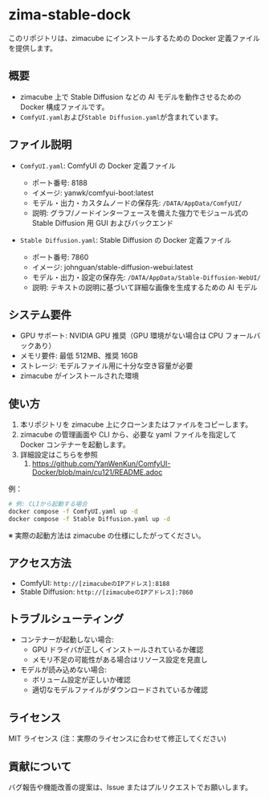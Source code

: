 # zima-stable-dock

このリポジトリは、zimacube にインストールするための Docker 定義ファイルを提供します。

## 概要

- zimacube 上で Stable Diffusion などの AI モデルを動作させるための Docker 構成ファイルです。
- `ComfyUI.yaml`および`Stable Diffusion.yaml`が含まれています。

## ファイル説明

- `ComfyUI.yaml`: ComfyUI の Docker 定義ファイル

  - ポート番号: 8188
  - イメージ: yanwk/comfyui-boot:latest
  - モデル・出力・カスタムノードの保存先: `/DATA/AppData/ComfyUI/`
  - 説明: グラフ/ノードインターフェースを備えた強力でモジュール式の Stable Diffusion 用 GUI およびバックエンド

- `Stable Diffusion.yaml`: Stable Diffusion の Docker 定義ファイル
  - ポート番号: 7860
  - イメージ: johnguan/stable-diffusion-webui:latest
  - モデル・出力・設定の保存先: `/DATA/AppData/Stable-Diffusion-WebUI/`
  - 説明: テキストの説明に基づいて詳細な画像を生成するための AI モデル

## システム要件

- GPU サポート: NVIDIA GPU 推奨（GPU 環境がない場合は CPU フォールバックあり）
- メモリ要件: 最低 512MB、推奨 16GB
- ストレージ: モデルファイル用に十分な空き容量が必要
- zimacube がインストールされた環境

## 使い方

1. 本リポジトリを zimacube 上にクローンまたはファイルをコピーします。
2. zimacube の管理画面や CLI から、必要な yaml ファイルを指定して Docker コンテナーを起動します。
3. 詳細設定はこちらを参照
   1. https://github.com/YanWenKun/ComfyUI-Docker/blob/main/cu121/README.adoc

例：

```sh
# 例: CLIから起動する場合
docker compose -f ComfyUI.yaml up -d
docker compose -f Stable Diffusion.yaml up -d
```

※ 実際の起動方法は zimacube の仕様にしたがってください。

## アクセス方法

- ComfyUI: `http://[zimacubeのIPアドレス]:8188`
- Stable Diffusion: `http://[zimacubeのIPアドレス]:7860`

## トラブルシューティング

- コンテナーが起動しない場合:
  - GPU ドライバが正しくインストールされているか確認
  - メモリ不足の可能性がある場合はリソース設定を見直し
- モデルが読み込めない場合:
  - ボリューム設定が正しいか確認
  - 適切なモデルファイルがダウンロードされているか確認

## ライセンス

MIT ライセンス (注：実際のライセンスに合わせて修正してください)

## 貢献について

バグ報告や機能改善の提案は、Issue またはプルリクエストでお願いします。
